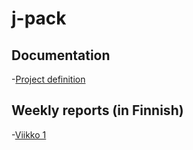 # j-pack


## Documentation

-[Project definition](https://github.com/tjouni/j-pack/docs/definition.md)


## Weekly reports (in Finnish)

-[Viikko 1](https://github.com/tjouni/j-pack/docs/viikkoraportti1.md)
